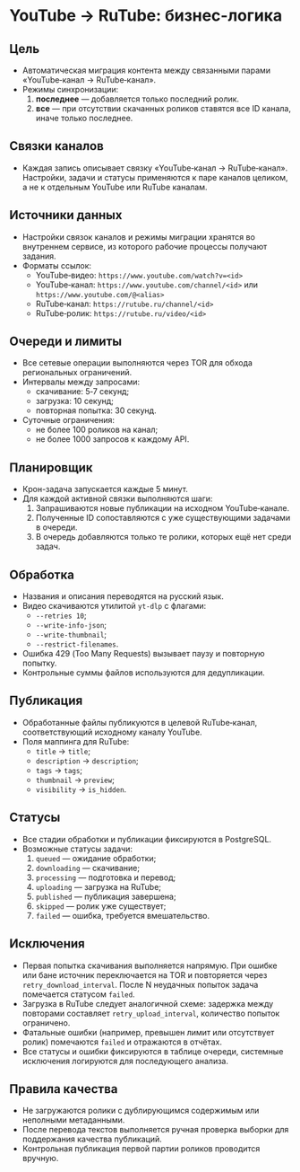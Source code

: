 # YouTube → RuTube: бизнес-логика

## Цель
- Автоматическая миграция контента между связанными парами «YouTube‑канал → RuTube‑канал».
- Режимы синхронизации:
  1. **последнее** — добавляется только последний ролик.
  2. **все** — при отсутствии скачанных роликов ставятся все ID канала, иначе только последнее.

## Связки каналов
- Каждая запись описывает связку «YouTube‑канал → RuTube‑канал». Настройки, задачи и статусы применяются к паре каналов целиком, а не к отдельным YouTube или RuTube каналам.

## Источники данных
- Настройки связок каналов и режимы миграции хранятся во внутреннем сервисе, из которого рабочие процессы получают задания.
- Форматы ссылок:
  - YouTube‑видео: `https://www.youtube.com/watch?v=<id>`
  - YouTube‑канал: `https://www.youtube.com/channel/<id>` или `https://www.youtube.com/@<alias>`
  - RuTube‑канал: `https://rutube.ru/channel/<id>`
  - RuTube‑ролик: `https://rutube.ru/video/<id>`

## Очереди и лимиты
- Все сетевые операции выполняются через TOR для обхода региональных ограничений.
- Интервалы между запросами:
  - скачивание: 5‑7 секунд;
  - загрузка: 10 секунд;
  - повторная попытка: 30 секунд.
- Суточные ограничения:
  - не более 100 роликов на канал;
  - не более 1000 запросов к каждому API.

## Планировщик
- Крон-задача запускается каждые 5 минут.
- Для каждой активной связки выполняются шаги:
  1. Запрашиваются новые публикации на исходном YouTube‑канале.
  2. Полученные ID сопоставляются с уже существующими задачами в очереди.
  3. В очередь добавляются только те ролики, которых ещё нет среди задач.

## Обработка
- Названия и описания переводятся на русский язык.
- Видео скачиваются утилитой `yt-dlp` с флагами:
  - `--retries 10`;
  - `--write-info-json`;
  - `--write-thumbnail`;
  - `--restrict-filenames`.
- Ошибка 429 (Too Many Requests) вызывает паузу и повторную попытку.
- Контрольные суммы файлов используются для дедупликации.

## Публикация
- Обработанные файлы публикуются в целевой RuTube‑канал, соответствующий исходному каналу YouTube.
- Поля маппинга для RuTube:
  - `title` → `title`;
  - `description` → `description`;
  - `tags` → `tags`;
  - `thumbnail` → `preview`;
  - `visibility` → `is_hidden`.

## Статусы
- Все стадии обработки и публикации фиксируются в PostgreSQL.
- Возможные статусы задачи:
  1. `queued` — ожидание обработки;
  2. `downloading` — скачивание;
  3. `processing` — подготовка и перевод;
  4. `uploading` — загрузка на RuTube;
  5. `published` — публикация завершена;
  6. `skipped` — ролик уже существует;
  7. `failed` — ошибка, требуется вмешательство.

## Исключения
- Первая попытка скачивания выполняется напрямую. При ошибке или бане источник переключается на TOR и повторяется через `retry_download_interval`. После N неудачных попыток задача помечается статусом `failed`.
- Загрузка в RuTube следует аналогичной схеме: задержка между повторами составляет `retry_upload_interval`, количество попыток ограничено.
- Фатальные ошибки (например, превышен лимит или отсутствует ролик) помечаются `failed` и отражаются в отчётах.
- Все статусы и ошибки фиксируются в таблице очереди, системные исключения логируются для последующего анализа.

## Правила качества
- Не загружаются ролики с дублирующимся содержимым или неполными метаданными.
- После перевода текстов выполняется ручная проверка выборки для поддержания качества публикаций.
- Контрольная публикация первой партии роликов проводится вручную.
